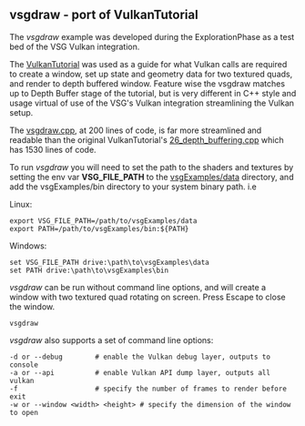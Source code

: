 ## vsgdraw - port of VulkanTutorial
The *vsgdraw* example was developed during the ExplorationPhase as a test bed of the VSG Vulkan integration.

The [VulkanTutorial](https://vulkan-tutorial.com/) was used as a guide for what Vulkan calls are required to create a window, set up state and geometry data for two textured quads, and render to depth buffered window.  Feature wise the vsgdraw matches up to Depth Buffer stage of the tutorial, but is very different in C++ style and usage virtual of use of the VSG's Vulkan integration streamlining the Vulkan setup.

The [vsgdraw.cpp](vsgdraw.cpp), at 200 lines of code, is far more streamlined and readable than the original VulkanTutorial's [26_depth_buffering.cpp](https://github.com/Overv/VulkanTutorial/blob/master/code/26_depth_buffering.cpp) which has 1530 lines of code.

To run *vsgdraw* you will need to set the path to the shaders and textures by setting the env var **VSG_FILE_PATH** to the [vsgExamples/data](../../data) directory, and add the vsgExamples/bin directory to your system binary path. i.e

Linux:

	export VSG_FILE_PATH=/path/to/vsgExamples/data
	export PATH=/path/to/vsgExamples/bin:${PATH}

Windows:

	set VSG_FILE_PATH drive:\path\to\vsgExamples\data
	set PATH drive:\path\to\vsgExamples\bin

*vsgdraw* can be run without command line options, and will create a window with two textured quad rotating on screen.  Press Escape to close the window.

	vsgdraw

*vsgdraw* also supports a set of command line options:

	-d or --debug        # enable the Vulkan debug layer, outputs to console
	-a or --api          # enable Vulkan API dump layer, outputs all vulkan
	-f                   # specify the number of frames to render before exit
	-w or --window <width> <height> # specify the dimension of the window to open
